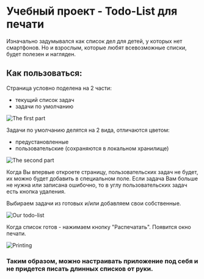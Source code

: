 # Учебный проект - Todo-List для печати

Изначально задумывался как список дел для детей, у которых нет смартфонов. Но и взрослым, которые любят всевозможные списки, будет полезен и нагляден.

## Как пользоваться:

Страница условно поделена на 2 части:
- текущий список задач
- задачи по умолчанию

![The first part](../src/images/readme_img/win1.jpg)

Задачи по умолчанию делятся на 2 вида, отличаются цветом:
- предустановленные
- пользовательские (сохраняются в локальном хранилище)

![The second part](../src/images/readme_img/win2.jpg)

Когда Вы впервые откроете страницу, пользовательских задач не будет, их можно будет добавить в специальном поле.
Если задача Вам больше не нужна или записана ошибочно, то в углу пользовательских задач есть кнопка удаления.

Выбираем задачи из готовых и/или добавляем свои собственные.

![Our todo-list](../src/images/readme_img/win3.jpg)

Когда список готов - нажимаем кнопку "Распечатать". Появится окно печати.

![Printing](../src/images/readme_img/win4.jpg)

### Таким образом, можно настраивать приложение под себя и не придется писать длинных списков от руки. 
